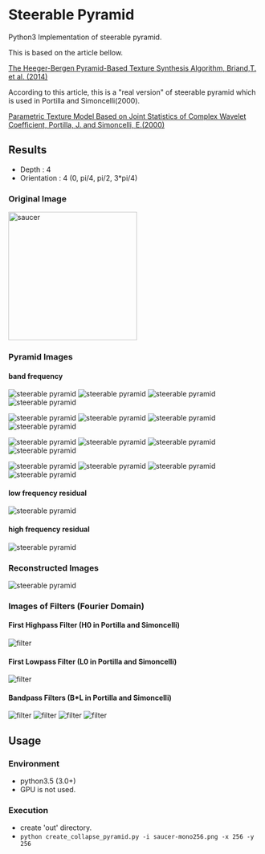 # Steerable Pyramid
Python3 Implementation of steerable pyramid.

This is based on the article bellow.

[The Heeger-Bergen Pyramid-Based Texture Synthesis Algorithm, Briand,T. et al. (2014)](http://www.ipol.im/pub/art/2014/79/)

According to this article, this is a "real version" of steerable pyramid which is used in Portilla and Simoncelli(2000).

[Parametric Texture Model Based on Joint Statistics of Complex Wavelet Coefficient, Portilla, J. and Simoncelli, E.(2000) ](http://www.cns.nyu.edu/pub/lcv/portilla99.pdf)
  
  
 ## Results
 - Depth : 4
 - Orientation : 4 (0, pi/4, pi/2, 3*pi/4)
 
 ### Original Image
<img src="https://github.com/TetsuyaOdaka/SteerablePyramid/blob/master/saucer-mono256.png" width="256" alt="saucer">

 ### Pyramid Images
 #### band frequency 
<img src="https://github.com/TetsuyaOdaka/SteerablePyramid/blob/master/out/img-layer0-lb0.png" alt="steerable pyramid"> <img src="https://github.com/TetsuyaOdaka/SteerablePyramid/blob/master/out/img-layer0-lb1.png" alt="steerable pyramid"> <img src="https://github.com/TetsuyaOdaka/SteerablePyramid/blob/master/out/img-layer0-lb2.png" alt="steerable pyramid"> <img src="https://github.com/TetsuyaOdaka/SteerablePyramid/blob/master/out/img-layer0-lb3.png" alt="steerable pyramid">
 
<img src="https://github.com/TetsuyaOdaka/SteerablePyramid/blob/master/out/img-layer1-lb0.png" alt="steerable pyramid"> <img src="https://github.com/TetsuyaOdaka/SteerablePyramid/blob/master/out/img-layer1-lb1.png" alt="steerable pyramid"> <img src="https://github.com/TetsuyaOdaka/SteerablePyramid/blob/master/out/img-layer1-lb2.png" alt="steerable pyramid"> <img src="https://github.com/TetsuyaOdaka/SteerablePyramid/blob/master/out/img-layer1-lb3.png" alt="steerable pyramid">
 
<img src="https://github.com/TetsuyaOdaka/SteerablePyramid/blob/master/out/img-layer2-lb0.png" alt="steerable pyramid"> <img src="https://github.com/TetsuyaOdaka/SteerablePyramid/blob/master/out/img-layer2-lb1.png" alt="steerable pyramid">&nbsp;<img src="https://github.com/TetsuyaOdaka/SteerablePyramid/blob/master/out/img-layer2-lb2.png" alt="steerable pyramid">&nbsp;<img src="https://github.com/TetsuyaOdaka/SteerablePyramid/blob/master/out/img-layer2-lb3.png" alt="steerable pyramid">
 
<img src="https://github.com/TetsuyaOdaka/SteerablePyramid/blob/master/out/img-layer3-lb0.png" alt="steerable pyramid"> <img src="https://github.com/TetsuyaOdaka/SteerablePyramid/blob/master/out/img-layer3-lb1.png" alt="steerable pyramid"> <img src="https://github.com/TetsuyaOdaka/SteerablePyramid/blob/master/out/img-layer3-lb2.png" alt="steerable pyramid"> <img src="https://github.com/TetsuyaOdaka/SteerablePyramid/blob/master/out/img-layer3-lb3.png" alt="steerable pyramid">
  
#### low frequency residual  
<img src="https://github.com/TetsuyaOdaka/SteerablePyramid/blob/master/out/img-residual-layer3.png" alt="steerable pyramid">

#### high frequency residual  
<img src="https://github.com/TetsuyaOdaka/SteerablePyramid/blob/master/out/img-h0.png" alt="steerable pyramid">


### Reconstructed Images
<img src="https://github.com/TetsuyaOdaka/SteerablePyramid/blob/master/out/img-recon-full.png" alt="steerable pyramid">


### Images of Filters (Fourier Domain)
#### First Highpass Filter (H0 in Portilla and Simoncelli)
<img src="https://github.com/TetsuyaOdaka/SteerablePyramid/blob/master/out/fil_highpass0.png" alt="filter">

#### First Lowpass Filter (L0 in Portilla and Simoncelli)
<img src="https://github.com/TetsuyaOdaka/SteerablePyramid/blob/master/out/fil_lowpass0.png" alt="filter">

#### Bandpass Filters (B*L in Portilla and Simoncelli)
<img src="https://github.com/TetsuyaOdaka/SteerablePyramid/blob/master/out/fil_lo-bandpass0-layer0.png" alt="filter"> <img src="https://github.com/TetsuyaOdaka/SteerablePyramid/blob/master/out/fil_lo-bandpass1-layer0.png" alt="filter"> <img src="https://github.com/TetsuyaOdaka/SteerablePyramid/blob/master/out/fil_lo-bandpass2-layer0.png" alt="filter"> <img src="https://github.com/TetsuyaOdaka/SteerablePyramid/blob/master/out/fil_lo-bandpass3-layer0.png" alt="filter">


## Usage 
### Environment
- python3.5 (3.0+)
- GPU is not used.

### Execution
- create 'out' directory. 
- `python create_collapse_pyramid.py -i saucer-mono256.png -x 256 -y 256`

  

